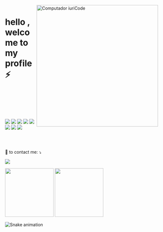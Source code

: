 <img src="https://raw.githubusercontent.com/MicaelliMedeiros/micaellimedeiros/master/image/computer-illustration.png" min-width="400px" max-width="400px" width="400px" align="right" alt="Computador iuriCode">

# hello , welcome to my profile ⚡

<br/>
<br/>


<p align="left">
 
 <br/>
  <br/>
 <br/>
   <img src="https://img.shields.io/badge/JavaScript-323330?style=for-the-badge&logo=javascript&logoColor=F7DF1E" />
  <img src="https://img.shields.io/badge/Next-black?style=for-the-badge&logo=next.js&logoColor=white" />
 <img src="https://img.shields.io/badge/vuejs-%2335495e.svg?style=for-the-badge&logo=vuedotjs&logoColor=%234FC08D"/>
  <img src="https://img.shields.io/badge/MySQL-00000F?style=for-the-badge&logo=mysql&logoColor=white" />
 <img src="https://img.shields.io/badge/html5-%23E34F26.svg?style=for-the-badge&logo=html5&logoColor=white"/>
 <img src="https://img.shields.io/badge/css3-%231572B6.svg?style=for-the-badge&logo=css3&logoColor=white"/>
 <imgsrc="https://img.shields.io/badge/git-%23F05033.svg?style=for-the-badge&logo=git&logoColor=white"/>
 <img src="https://img.shields.io/badge/.NET-5C2D91?style=for-the-badge&logo=.net&logoColor=white"/> 
 <img src="https://img.shields.io/badge/c%23-%23239120.svg?style=for-the-badge&logo=c-sharp&logoColor=white"/>

</p>
<br/>


<br/>
<p align="left">
  💌 to contact me: ⤵️ <br/>

<a href="https://www.linkedin.com/in/marcodmc/" target="_blank"><img src="https://img.shields.io/badge/LinkedIn-0077B5?style=for-the-badge&logo=linkedin&logoColor=white" target="_blank"></a> 
</p>





<div>
 <img height="160em" src="https://github-readme-stats.vercel.app/api?username=marcodev0101&show_icons=true&theme=gotham&include_all_commits=true&count_private=true"/>
 <img height="160em" src="https://github-readme-stats.vercel.app/api/top-langs/?username=marcodev0101&hide=html&layout=compact&theme=gotham&include_all_commits=true&count_private=true"/>
</div>

<div> 



 
![Snake animation](https://github.com/marcodev0101/marcodev0101/blob/output/github-contribution-grid-snake.svg)

 
</div>

